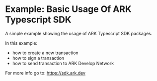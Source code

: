 # Example: Basic Usage Of ARK Typescript SDK

A simple example showing the usage of ARK Typescript SDK packages. 

In this example:
- how to create a new transaction
- how to sign a transaction
- how to send transaction to ARK Develop Network

For more info go to: https://sdk.ark.dev
